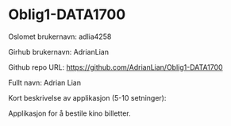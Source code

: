 # Oblig1-DATA1700

Oslomet brukernavn: adlia4258

Girhub brukernavn: AdrianLian

Github repo URL: https://github.com/AdrianLian/Oblig1-DATA1700

Fullt navn: Adrian Lian

Kort beskrivelse av applikasjon (5-10 setninger):

Applikasjon for å bestile kino billetter.